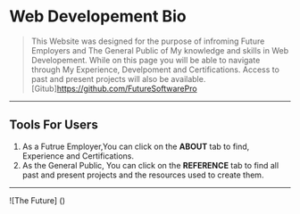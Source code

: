 # Web Developement Bio
> This Website was designed for the purpose of infroming Future Employers and The General Public of My knowledge and skills in Web Developement. While on this page you will be able to navigate through My Experience, Develpoment and Certifications. Access to past and present projects will also be available. [Gitub]https://github.com/FutureSoftwarePro

---
## Tools For Users
1. As a Futrue Employer,You can click on the **ABOUT** tab to find, Experience and Certifications. 
2. As the General Public, You can click on the **REFERENCE** tab to find all past and present projects and the resources used to create them.

---

![The Future] ()
